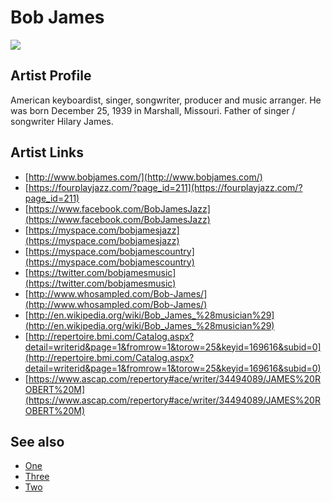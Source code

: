 # Bob James

![](../../asssets/artists/Bob_James.png)

## Artist Profile

American keyboardist, singer, songwriter, producer and music arranger. He was born December 25, 1939 in Marshall, Missouri. Father of singer / songwriter Hilary James.

## Artist Links

- [http://www.bobjames.com/](http://www.bobjames.com/)
- [https://fourplayjazz.com/?page_id=211](https://fourplayjazz.com/?page_id=211)
- [https://www.facebook.com/BobJamesJazz](https://www.facebook.com/BobJamesJazz)
- [https://myspace.com/bobjamesjazz](https://myspace.com/bobjamesjazz)
- [https://myspace.com/bobjamescountry](https://myspace.com/bobjamescountry)
- [https://twitter.com/bobjamesmusic](https://twitter.com/bobjamesmusic)
- [http://www.whosampled.com/Bob-James/](http://www.whosampled.com/Bob-James/)
- [http://en.wikipedia.org/wiki/Bob_James_%28musician%29](http://en.wikipedia.org/wiki/Bob_James_%28musician%29)
- [http://repertoire.bmi.com/Catalog.aspx?detail=writerid&page=1&fromrow=1&torow=25&keyid=169616&subid=0](http://repertoire.bmi.com/Catalog.aspx?detail=writerid&page=1&fromrow=1&torow=25&keyid=169616&subid=0)
- [https://www.ascap.com/repertory#ace/writer/34494089/JAMES%20ROBERT%20M](https://www.ascap.com/repertory#ace/writer/34494089/JAMES%20ROBERT%20M)


## See also

- [One](Bob_James-One.md)
- [Three](Bob_James-Three.md)
- [Two](Bob_James-Two.md)
